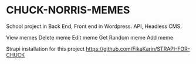 # CHUCK-NORRIS-MEMES
School project in Back End, Front end in Wordpress. API, Headless CMS.

View memes
Delete meme
Edit meme
Get Random meme
Add meme

Strapi installation for this project
https://github.com/FikaKarin/STRAPI-FOR-CHUCK
